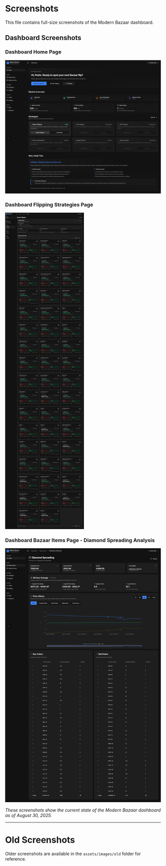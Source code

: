 # Screenshots

This file contains full-size screenshots of the Modern Bazaar dashboard.

## Dashboard Screenshots

### Dashboard Home Page
![Home Page](./assets/images/dashboard__home_2025_08_30.png)

### Dashboard Flipping Strategies Page
![Flipping Strategies Page](./assets/images/dashboard__strategies__flipping_2025_08_30.png)

### Dashboard Bazaar Items Page - Diamond Spreading Analysis  
![Bazaar Items - Diamond Spreading Page](./assets/images/dashboard__bazaar_items__diamond_spreading_2025_08_30.png)


*These screenshots show the current state of the Modern Bazaar dashboard as of August 30, 2025.*

---

# Old Screenshots

Older screenshots are available in the `assets/images/old` folder for reference.

